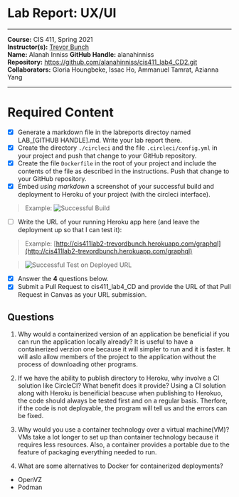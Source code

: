 # Lab Report: UX/UI
___
**Course:** CIS 411, Spring 2021  
**Instructor(s):** [Trevor Bunch](https://github.com/trevordbunch)  
**Name:** Alanah Inniss 
**GitHub Handle:** alanahinniss  
**Repository:** https://github.com/alanahinniss/cis411_lab4_CD2.git  
**Collaborators:** Gloria Houngbeke, Issac Ho, Ammanuel Tamrat, Azianna Yang
___

# Required Content

- [x] Generate a markdown file in the labreports directoy named LAB_[GITHUB HANDLE].md. Write your lab report there.
- [x] Create the directory ```./circleci``` and the file ```.circleci/config.yml``` in your project and push that change to your GitHub repository.
- [x] Create the file ```Dockerfile``` in the root of your project and include the contents of the file as described in the instructions. Push that change to your GitHub repository.
- [x] Embed _using markdown_ a screenshot of your successful build and deployment to Heroku of your project (with the circleci interface).  
> Example: ![Successful Build](../assets/Screen%20Shot%202022-03-28%20at%2012.49.50%20AM.png)

- [ ] Write the URL of your running Heroku app here (and leave the deployment up so that I can test it):  
> Example: [http://cis411lab2-trevordbunch.herokuapp.com/graphql](http://cis411lab2-trevordbunch.herokuapp.com/graphql)  

> ![Successful Test on Deployed URL](../assets/Screen%20Shot%202022-03-28%20at%201.20.45%20AM.png)
> 
- [x] Answer the **4** questions below.
- [x] Submit a Pull Request to cis411_lab4_CD and provide the URL of that Pull Request in Canvas as your URL submission.

## Questions
1. Why would a containerized version of an application be beneficial if you can run the application locally already?
It is useful to have a containerized verzion one because it will simpler to run and it is faster. It will aslo allow members of the project to the application without the process of downloading other programs. 

2. If we have the ability to publish directory to Heroku, why involve a CI solution like CircleCI? What benefit does it provide?
Using a CI solution along with Heroku is beneificial beacuse when publishing to Herokuo, the code should always be tested first and on a regular basis. Therfore, if the code is not deployable, the program will tell us and the errors can be fixed. 

3. Why would you use a container technology over a virtual machine(VM)?
VMs take a lot longer to set up than container technology because it requires less resources. Also, a container provides a portable due to the feature of packaging everything needed to run.

4. What are some alternatives to Docker for containerized deployments?
- OpenVZ
- Podman